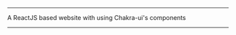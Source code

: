 **************************
A ReactJS based website with using Chakra-ui's components
**************************
